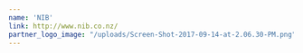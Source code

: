```yaml
---
name: 'NIB'
link: http://www.nib.co.nz/
partner_logo_image: "/uploads/Screen-Shot-2017-09-14-at-2.06.30-PM.png"
---
```

